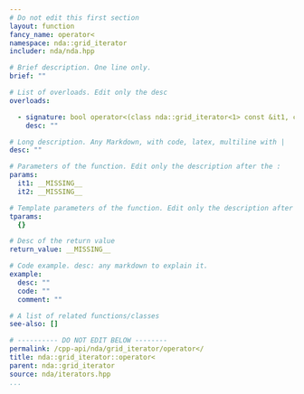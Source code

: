 ```yaml
---
# Do not edit this first section
layout: function
fancy_name: operator<
namespace: nda::grid_iterator
includer: nda/nda.hpp

# Brief description. One line only.
brief: ""

# List of overloads. Edit only the desc
overloads:

  - signature: bool operator<(class nda::grid_iterator<1> const &it1, class nda::grid_iterator<1> const &it2)
    desc: ""

# Long description. Any Markdown, with code, latex, multiline with |
desc: ""

# Parameters of the function. Edit only the description after the :
params:
  it1: __MISSING__
  it2: __MISSING__

# Template parameters of the function. Edit only the description after the :
tparams:
  {}

# Desc of the return value
return_value: __MISSING__

# Code example. desc: any markdown to explain it.
example:
  desc: ""
  code: ""
  comment: ""

# A list of related functions/classes
see-also: []

# ---------- DO NOT EDIT BELOW --------
permalink: /cpp-api/nda/grid_iterator/operator</
title: nda::grid_iterator::operator<
parent: nda::grid_iterator
source: nda/iterators.hpp
...
```


